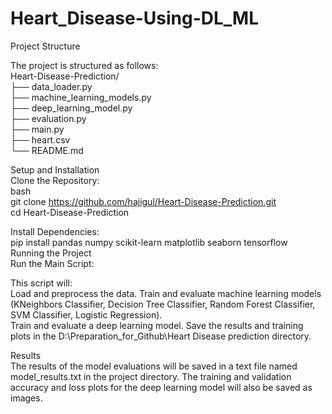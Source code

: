 # Heart_Disease-Using-DL_ML

Project Structure  

The project is structured as follows:  
Heart-Disease-Prediction/  
├── data_loader.py  
├── machine_learning_models.py  
├── deep_learning_model.py  
├── evaluation.py  
├── main.py  
├── heart.csv  
└── README.md  


Setup and Installation  
Clone the Repository:  
bash  
git clone https://github.com/hajigul/Heart-Disease-Prediction.git  
cd Heart-Disease-Prediction  


Install Dependencies:  
pip install pandas numpy scikit-learn matplotlib seaborn tensorflow  
Running the Project    
Run the Main Script:   



This script will:  
Load and preprocess the data. Train and evaluate machine learning models (KNeighbors Classifier, Decision Tree Classifier, Random Forest Classifier, SVM Classifier, Logistic Regression).  
Train and evaluate a deep learning model. Save the results and training plots in the D:\Preparation_for_Github\Heart Disease prediction directory.  



Results    
The results of the model evaluations will be saved in a text file named model_results.txt in the project directory. The training and validation accuracy and loss plots for the deep learning model will also be saved as images.
